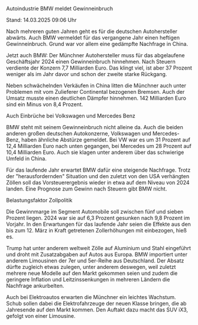 
Autoindustrie
BMW meldet Gewinneinbruch 


Stand: 14.03.2025 09:06 Uhr


Nach mehreren guten Jahren geht es für die deutschen Autohersteller abwärts. Auch BMW vermeldet für das vergangene Jahr einen heftigen Gewinneinbruch. Grund war vor allem eine gedämpfte Nachfrage in China.



Jetzt auch BMW: Der Münchner Autohersteller muss für das abgelaufene Geschäftsjahr 2024 einen Gewinneinbruch hinnehmen. Nach Steuern verdiente der Konzern 7,7 Milliarden Euro. Das klingt viel, ist aber 37 Prozent weniger als im Jahr davor und schon der zweite starke Rückgang.


Neben schwächelnden Verkäufen in China litten die Münchner auch unter Problemen mit vom Zulieferer Continental bezogenen Bremsen. Auch der Umsatz musste einen deutlichen Dämpfer hinnehmen. 142 Milliarden Euro sind ein Minus von 8,4 Prozent.

Auch Einbrüche bei Volkswagen und Mercedes Benz


BMW steht mit seinem Gewinneinbruch nicht alleine da. Auch die beiden anderen großen deutschen Autokonzerne, Volkswagen und Mercedes-Benz, haben ähnliche Abstürze gemeldet. Bei VW war es um 31 Prozent auf 12,4 Milliarden Euro nach unten gegangen, bei Mercedes um 28 Prozent auf 10,4 Milliarden Euro. Auch sie klagen unter anderem über das schwierige Umfeld in China.


Für das laufende Jahr erwartet BMW dafür eine steigende Nachfrage. Trotz der "herausfordernden" Situation und den zuletzt von den USA verhängten Zöllen soll das Vorsteuerergebnis wieder in etwa auf dem Niveau von 2024 landen. Eine Prognose zum Gewinn nach Steuern gibt BMW nicht.

Belastungsfaktor Zollpolitik


Die Gewinnmarge im Segment Automobile soll zwischen fünf und sieben Prozent liegen. 2024 war sie auf 6,3 Prozent gesunken nach 9,8 Prozent im Vorjahr. In den Erwartungen für das laufende Jahr seien die Effekte aus den bis zum 12. März in Kraft getretenen Zollerhöhungen mit einbezogen, hieß es.


Trump hat unter anderem weltweit Zölle auf Aluminium und Stahl eingeführt und droht mit Zusatzabgaben auf Autos aus Europa. BMW importiert unter anderem Limousinen der 7er und 5er-Reihe aus Deutschland. Der Absatz dürfte zugleich etwas zulegen, unter anderem deswegen, weil zuletzt mehrere neue Modelle auf den Markt gekommen seien und zudem die geringere Inflation und Leitzinssenkungen in mehreren Ländern die Nachfrage ankurbelten.


Auch bei Elektroautos erwarten die Münchner ein leichtes Wachstum. Schub sollen dabei die Elektrofahrzeuge der neuen Klasse bringen, die ab Jahresende auf den Markt kommen. Den Auftakt dazu macht das SUV iX3, gefolgt von einer Limousine.

